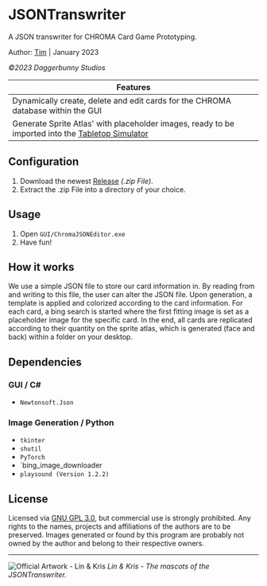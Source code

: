 # JSONTranswriter
A JSON transwriter for CHROMA Card Game Prototyping.

Author: [Tim](https://github.com/Tamagear) | January 2023

*©2023 Daggerbunny Studios*


| Features                    									|
| ----------------------------------------------------------------------------------------------|
| Dynamically create, delete and edit cards for the CHROMA database within the GUI   	|
| Generate Sprite Atlas' with placeholder images, ready to be imported into the [Tabletop Simulator](https://store.steampowered.com/app/286160/Tabletop_Simulator/)   	|


## Configuration
1. Download the newest [Release](https://github.com/Tamagear/JSONTranswriter/releases) *(.zip File)*.
2. Extract the .zip File into a directory of your choice.

## Usage
1. Open `GUI/ChromaJSONEditor.exe`
2. Have fun!

## How it works
We use a simple JSON file to store our card information in. By reading from and writing to this file, the user can alter the JSON file.
Upon generation, a template is applied and colorized according to the card information. For each card, a bing search is started where the first fitting image is set as a placeholder image for the specific card. In the end, all cards are replicated according to their quantity on the sprite atlas, which is generated (face and back) within a folder on your desktop.

## Dependencies
### GUI / C#
- `Newtonsoft.Json`

### Image Generation / Python
- `tkinter`
- `shutil`
- `PyTorch`
- `bing_image_downloader
- `playsound (Version 1.2.2)`

## License
Licensed via [GNU GPL 3.0](https://www.gnu.org/licenses/gpl-3.0), but commercial use is strongly prohibited. Any rights to the names, projects and affiliations of the authors are to be preserved. Images generated or found by this program are probably not owned by the author and belong to their respective owners.

-----

![Official Artwork - Lin & Kris](https://cdn.discordapp.com/attachments/923610318893121606/1068646804285042718/bg.png)
*Lin & Kris - The mascots of the JSONTranswriter.*
